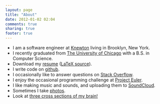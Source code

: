 ```yaml
---
layout: page
title: "About"
date: 2012-01-02 02:04
comments: true
sharing: true
footer: true
---
```

- I am a software engineer at <a href="http://knewton.com">Knewton</a> living in Brooklyn, New York.
- I recently graduated from <a href="http://www.uchicago.edu">The University of Chicago</a> with a B.S. in Computer Science.
- Download my <a href="http://github.com/jordanlewis/resume/raw/master/resume.pdf">resume</a> (<a href="http://github.com/jordanlewis/resume/raw/master/resume.tex">LaTeX source</a>).
- I write code on <a href="http://github.com/jordanlewis">github</a>.
- I occasionally like to answer questions on <a href="http://stackoverflow.com/users/73632/jordan-lewis">Stack Overflow</a>.
- I enjoy the occasional programming challenge at <a href="http://projecteuler.net/index.php?section=profile&amp;profile=toft">Project Euler</a>.
- I like making music and sounds, and uploading them to <a href="http://soundcloud.com/jordanlewis">SoundCloud</a>.
- Sometimes I take <a href="http://flickr.com/photos/crassworm">photos</a>.
- Look at <a href="images/brain.jpg">three cross sections of my brain!</a>
